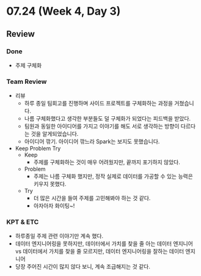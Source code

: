 # 07.24 (Week 4, Day 3)
## Review
### Done
- 주제 구체화

### Team Review
- 리뷰
    - 하루 종일 팀회고를 진행하며 사이드 프로젝트를 구체화하는 과정을 거쳤습니다.
    - 나름 구체화했다고 생각한 부분들도 덜 구체화가 되었다는 피드백을 받았다.
    - 팀원과 동일한 아이디어를 가지고 이야기를 해도 서로 생각하는 방향이 다르다는 것을 알게되었습니다.
    - 아이디어 깎기. 아이디어 깎느라 Spark는 보지도 못했습니다.
- Keep Problem Try
    - Keep
        - 주제를 구체화하는 것이 매우 어려웠지만, 끝까지 포기하지 않았다.
    - Problem
        - 주제는 나름 구체화 했지만, 정작 실제로 데이터를 가공할 수 있는 능력은 키우지 못했다.
    - Try
        - 더 많은 시간을 들여 주제를 고민해봐야 하는 것 같다.
        - 아자아자 화이팅~!

### KPT & ETC
- 하루종일 주제 관련 이야기만 계속 했다.
- 데이터 엔지니어링을 못하지만, 데이터에서 가치를 찾을 줄 아는 데이터 엔지니어 vs 데이터에서 가치를 찾을 줄 모르지만, 데이터 엔지니어링을 잘하는 데이터 엔지니어
- 당장 주어진 시간이 많지 않다 보니, 계속 조급해지는 것 같다.